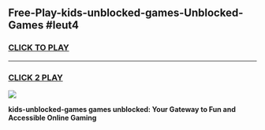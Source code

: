 
## Free-Play-kids-unblocked-games-Unblocked-Games #leut4
<h3>
<a href="https://news.freeplayer.one?title=kids-unblocked-games&ref=8M">CLICK TO PLAY</a></h3>
<hr>

<h3>
<a href="https://news.freeplayer.one?title=kids-unblocked-games&ref=8M">CLICK 2 PLAY</a>
  
</h3>

<a href="https://news.freeplayer.one?title=kids-unblocked-games&ref=8M"><img src="https://clearcache.store/games.png"></a>


**kids-unblocked-games games unblocked: Your Gateway to Fun and Accessible Online Gaming**
